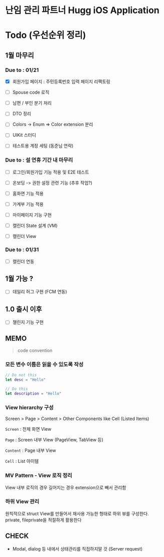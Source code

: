 #  난임 관리 파트너 Hugg iOS Application

# Todo (우선순위 정리)

## 1월 마무리

### Due to : 01/21

- [x] 회원가입 페이지 : 주민등록번호 입력 페이지 리팩토링
- [ ] Spouse code 로직
- [ ] 남편 / 부인 분기 처리
- [ ] DTO 정리
- [ ] Colors -> Enum => Color extension 분리

- [ ] UIKit 스터디


- [ ] 테스트용 계정 세팅 (동준님 연락)

### Due to : 설 연휴 기간 내 마무리

- [ ] 로그인/회원가입 기능 적용 및 E2E 테스트

- [ ] 온보딩 -> 권한 설정 관련 기능 (추후 작업?)
- [ ] 홈화면 기능 적용
- [ ] 가계부 기능 적용


- [ ] 마이페이지 기능 구현

- [ ] 캘린더 State 설계 (VM)
- [ ] 캘린더 View

### Due to : 01/31

- [ ] 캘린더 연동




## 1월 가능 ?

- [ ] 데일리 허그 구현 (FCM 연동)

## 1.0 출시 이후
- [ ] 챌린지 기능 구현



## MEMO
> code convention

### 모든 변수 이름은 읽을 수 있도록 작성
```swift
// Do not this
let desc = "Hello"

// Do this
let description = "Hello"
```

### View hierarchy 구성
Screen > Page > Content > Other Components like Cell (Listed Items)

`Screen` : 전체 화면 View

`Page` : Screen 내부 View (PageView, TabView 등)

`Content` : Page 내부 View

`Cell` : List 아이템

### MV Pattern - View 로직 정리
View 내부 로직의 경우 길어지는 경우 extension으로 빼서 관리함

### 하위 View 관리
원칙적으로 struct View를 만들어서 재사용 가능한 형태로 하위 뷰를 구성한다.
private, fileprivate을 적절하게 활용한다

## CHECK
- Modal, dialog 등 내에서 상태관리를 직접하지말 것 (Server request)
